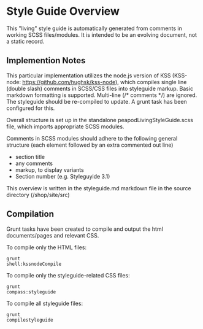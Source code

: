 <h1 class="styleguide-title styleguide-title-main">Style Guide Overview</h1>

This "living" style guide is automatically generated from comments in working SCSS files/modules. It is intended to be an evolving document, not a static record.

<h2 class="kss-title">Implemention Notes</h2>

This particular implementation utilizes the node.js version of KSS (KSS-node: https://github.com/hughsk/kss-node), which compiles single line (double slash) comments in SCSS/CSS files into styleguide markup. Basic markdown formatting is supported. Multi-line (/\* comments \*/) are ignored. The styleguide should be re-compiled to update. A grunt task has been configured for this.

Overall structure is set up in the standalone peapodLivingStyleGuide.scss file, which imports appropriate SCSS modules.

Comments in SCSS modules should adhere to the following general structure (each element followed by an extra commented out line)

- section title
- any comments
- markup, to display variants
- Section number (e.g. Styleguyide 3.1)

This overview is written in the styleguide.md markdown file in the source directory (/shop/site/src) 

<h2 class="kss-title">Compilation</h2>

Grunt tasks have been created to compile and output the html documents/pages and relevant CSS. 

To compile only the HTML files:
    <pre><code>grunt shell:kssnodeCompile</code></pre>

To compile only the styleguide-related CSS files:
    <pre><code>grunt compass:styleguide</code></pre>

To compile all styleguide files:
    <pre><code>grunt compilestyleguide</code></pre>